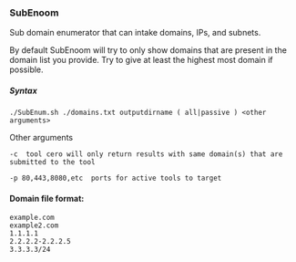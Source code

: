 ### SubEnoom

Sub domain enumerator that can intake domains, IPs, and subnets. 

By default SubEnoom will try to only show domains that are present in the domain list you provide. Try to give at least the highest most domain if possible. 

##### Syntax

```
./SubEnum.sh ./domains.txt outputdirname ( all|passive ) <other arguments>
```

Other arguments

```
-c  tool cero will only return results with same domain(s) that are submitted to the tool

-p 80,443,8080,etc  ports for active tools to target
```



#### Domain file format:

```
example.com
example2.com
1.1.1.1
2.2.2.2-2.2.2.5
3.3.3.3/24
```
